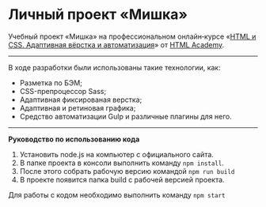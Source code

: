 # Личный проект «Мишка»

Учебный проект «Мишка» на профессиональном онлайн‑курсе «[HTML и CSS. Адаптивная вёрстка и автоматизация](https://htmlacademy.ru/intensive/adaptive)» от [HTML Academy](https://htmlacademy.ru).

---

В ходе разработки были использованы такие технологии, как:
- Разметка по БЭМ;
- CSS-препроцессор Sass;
- Адаптивная фиксированая верстка;
- Адаптивная и ретиновая графика;
- Средство автоматизации Gulp и различные плагины для него.

---

**Руководство по использованию кода**

1. Установить node.js на компьютер с официального сайта.
2. В папке проекта в консоли выполнить команду `npm install`.
3. После этого собрать рабочую версию командой `npm run build`
4. В проекте появится папка build с рабочей версией проекта.

Для работы с кодом необходимо выполнить команду `npm start`
